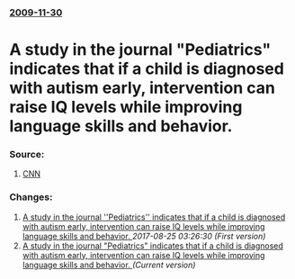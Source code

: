 ### [2009-11-30](/news/2009/11/30/index.md)

#  A study in the journal "Pediatrics" indicates that if a child is diagnosed with autism early, intervention can raise IQ levels while improving language skills and behavior. 




### Source:

1. [CNN](http://www.cnn.com/2009/HEALTH/conditions/11/30/autism.study/)

### Changes:

1. [ A study in the journal ''Pediatrics'' indicates that if a child is diagnosed with autism early, intervention can raise IQ levels while improving language skills and behavior. ](/news/2009/11/30/a-study-in-the-journal-pediatrics-indicates-that-if-a-child-is-diagnosed-with-autism-early-intervention-can-raise-iq-levels-while-impr.md) _2017-08-25 03:26:30 (First version)_
1. [ A study in the journal "Pediatrics" indicates that if a child is diagnosed with autism early, intervention can raise IQ levels while improving language skills and behavior. ](/news/2009/11/30/a-study-in-the-journal-pediatrics-indicates-that-if-a-child-is-diagnosed-with-autism-early-intervention-can-raise-iq-levels-while-improv.md) _(Current version)_
